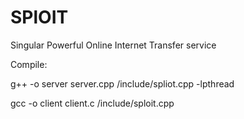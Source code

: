 # SPlOIT
Singular Powerful Online Internet Transfer service

Compile:

g++ -o server server.cpp /include/spliot.cpp -lpthread

gcc -o client client.c /include/sploit.cpp
